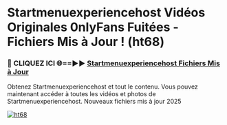 # Startmenuexperiencehost Vidéos Originales 0nlyFans Fuitées - Fichiers Mis à Jour ! (ht68)

<h3>🔴 CLIQUEZ ICI 🌐==►► <a href="https://tinyurl.com/2pmr4ezf" rel="nofollow">Startmenuexperiencehost Fichiers Mis à Jour</a></h3>

Obtenez Startmenuexperiencehost et tout le contenu. Vous pouvez maintenant accéder à toutes les vidéos et photos de Startmenuexperiencehost. Nouveaux fichiers mis à jour 2025

[![ht68](https://i.imgur.com/6SNvagu.gif)](https://tinyurl.com/2pmr4ezf)
